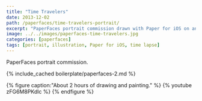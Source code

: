 ```yaml
---
title: "Time Travelers"
date: 2013-12-02
path: /paperfaces/time-travelers-portrait/
excerpt: "PaperFaces portrait commission drawn with Paper for iOS on an iPad."
image: ../../images/paperfaces-time-travelers.jpg
categories: [paperfaces]
tags: [portrait, illustration, Paper for iOS, time lapse]
---
```


PaperFaces portrait commission.

{% include_cached boilerplate/paperfaces-2.md %}

{% figure caption:"About 2 hours of drawing and painting." %}
{% youtube zFG6M8PKdlc %}
{% endfigure %}

